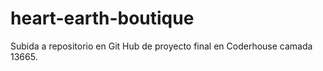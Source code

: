 # heart-earth-boutique

Subida a repositorio en Git Hub de proyecto final en Coderhouse camada 13665. 

